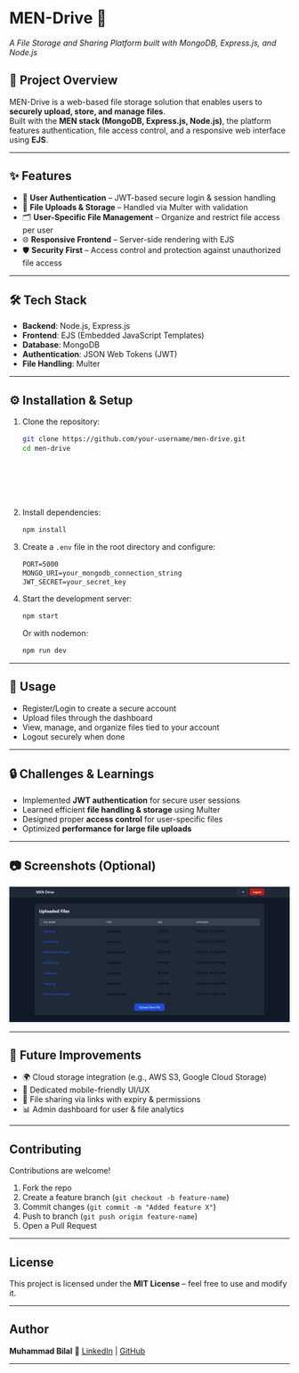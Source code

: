 



# MEN-Drive 🚀  
*A File Storage and Sharing Platform built with MongoDB, Express.js, and Node.js*



## 📌 Project Overview
MEN-Drive is a web-based file storage solution that enables users to **securely upload, store, and manage files**.  
Built with the **MEN stack (MongoDB, Express.js, Node.js)**, the platform features authentication, file access control, and a responsive web interface using **EJS**.

---

## ✨ Features
- 🔐 **User Authentication** – JWT-based secure login & session handling  
- 📂 **File Uploads & Storage** – Handled via Multer with validation  
- 🗂 **User-Specific File Management** – Organize and restrict file access per user  
- 🌐 **Responsive Frontend** – Server-side rendering with EJS  
- 🛡 **Security First** – Access control and protection against unauthorized file access  

---

## 🛠 Tech Stack
- **Backend**: Node.js, Express.js  
- **Frontend**: EJS (Embedded JavaScript Templates)  
- **Database**: MongoDB  
- **Authentication**: JSON Web Tokens (JWT)  
- **File Handling**: Multer  

---

## ⚙️ Installation & Setup
1. Clone the repository:
   ```bash
   git clone https://github.com/your-username/men-drive.git
   cd men-drive







2. Install dependencies:

   ```bash
   npm install
   ```

3. Create a `.env` file in the root directory and configure:

   ```env
   PORT=5000
   MONGO_URI=your_mongodb_connection_string
   JWT_SECRET=your_secret_key
   ```

4. Start the development server:

   ```bash
   npm start
   ```

   Or with nodemon:

   ```bash
   npm run dev
   ```

---

## 📖 Usage

* Register/Login to create a secure account
* Upload files through the dashboard
* View, manage, and organize files tied to your account
* Logout securely when done

---

## 🔒 Challenges & Learnings

* Implemented **JWT authentication** for secure user sessions
* Learned efficient **file handling & storage** using Multer
* Designed proper **access control** for user-specific files
* Optimized **performance for large file uploads**

---

## 📷 Screenshots (Optional)

![alt text](image.png)

---

## 🚀 Future Improvements

* 🌍 Cloud storage integration (e.g., AWS S3, Google Cloud Storage)
* 📱 Dedicated mobile-friendly UI/UX
* 🔄 File sharing via links with expiry & permissions
* 📊 Admin dashboard for user & file analytics

---

##  Contributing

Contributions are welcome!

1. Fork the repo
2. Create a feature branch (`git checkout -b feature-name`)
3. Commit changes (`git commit -m "Added feature X"`)
4. Push to branch (`git push origin feature-name`)
5. Open a Pull Request

---

## License

This project is licensed under the **MIT License** – feel free to use and modify it.

---

##  Author

**Muhammad Bilal**
🔗 [LinkedIn](https://www.linkedin.com/in/muhammad-bilal-coder/) | [GitHub](https://github.com/bilal-512)

---


